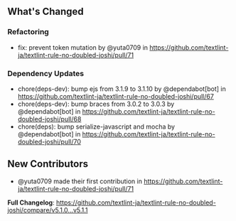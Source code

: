 <!-- Release notes generated using configuration in .github/release.yml at master -->

## What's Changed
### Refactoring
* fix: prevent token mutation by @yuta0709 in https://github.com/textlint-ja/textlint-rule-no-doubled-joshi/pull/71
### Dependency Updates
* chore(deps-dev): bump ejs from 3.1.9 to 3.1.10 by @dependabot[bot] in https://github.com/textlint-ja/textlint-rule-no-doubled-joshi/pull/67
* chore(deps-dev): bump braces from 3.0.2 to 3.0.3 by @dependabot[bot] in https://github.com/textlint-ja/textlint-rule-no-doubled-joshi/pull/68
* chore(deps): bump serialize-javascript and mocha by @dependabot[bot] in https://github.com/textlint-ja/textlint-rule-no-doubled-joshi/pull/70

## New Contributors
* @yuta0709 made their first contribution in https://github.com/textlint-ja/textlint-rule-no-doubled-joshi/pull/71

**Full Changelog**: https://github.com/textlint-ja/textlint-rule-no-doubled-joshi/compare/v5.1.0...v5.1.1
